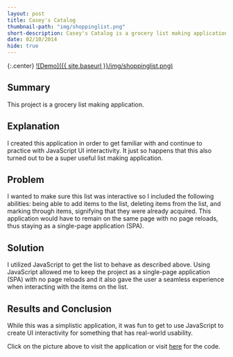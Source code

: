 ```yaml
---
layout: post
title: Casey's Catalog
thumbnail-path: "img/shoppinglist.png"
short-description: Casey's Catalog is a grocery list making application.
date: 02/10/2014
hide: true
---
```


{:.center}
[![Demo]({{ site.baseurl }}/img/shoppinglist.png)](https://caseybennington.github.io/Shopping-List-App)

## Summary

This project is a grocery list making application.

## Explanation

I created this application in order to get familiar with and continue to practice with JavaScript UI interactivity. It just so happens that this also turned out to be a super useful list making application.

## Problem

I wanted to make sure this list was interactive so I included the following abilities: being able to add items to the list, deleting items from the list, and marking through items, signifying that they were already acquired. This application would have to remain on the same page with no page reloads, thus staying as a single-page application (SPA).

## Solution

I utilized JavaScript to get the list to behave as described above. Using JavaScript allowed me to keep the project as a single-page application (SPA) with no page reloads and it also gave the user a seamless experience when interacting with the items on the list.

## Results and Conclusion

While this was a simplistic application, it was fun to get to use JavaScript to create UI interactivity for something that has real-world usability.

Click on the picture above to visit the application or visit [here](https://github.com/CaseyBennington/Shopping-List-App) for the code.
